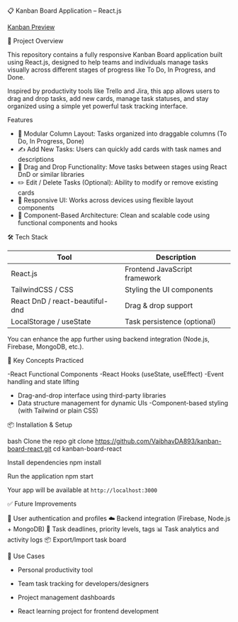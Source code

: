 📋 Kanban Board Application – React.js

[Kanban Preview](https://github.com/VaibhavDA893/assests/blob/main/Screenshot%202025-05-04%20095543.png)

📌 Project Overview

This repository contains a fully responsive Kanban Board application built using React.js, designed to help teams and individuals manage tasks visually across different stages of progress like To Do, In Progress, and Done.

Inspired by productivity tools like Trello and Jira, this app allows users to drag and drop tasks, add new cards, manage task statuses, and stay organized using a simple yet powerful task tracking interface.


  Features

- 🧩 Modular Column Layout: Tasks organized into draggable columns (To Do, In Progress, Done)
- ✍️ Add New Tasks: Users can quickly add cards with task names and descriptions
- 🔁 Drag and Drop Functionality: Move tasks between stages using React DnD or similar libraries
- ✏️ Edit / Delete Tasks (Optional): Ability to modify or remove existing cards
- 🌙 Responsive UI: Works across devices using flexible layout components
- 📁 Component-Based Architecture: Clean and scalable code using functional components and hooks


🛠️ Tech Stack

| Tool                                | Description                   |
| ----------------------------------- | ----------------------------- |
| React.js                        | Frontend JavaScript framework |
| TailwindCSS / CSS              | Styling the UI components     |
| React DnD / react-beautiful-dnd | Drag & drop support           |
| LocalStorage / useState         | Task persistence (optional)   |

 You can enhance the app further using backend integration (Node.js, Firebase, MongoDB, etc.).


 🧠 Key Concepts Practiced

 -React Functional Components
 -React Hooks (useState, useEffect)
 -Event handling and state lifting
- Drag-and-drop interface using third-party libraries
- Data structure management for dynamic UIs
-Component-based styling (with Tailwind or plain CSS)


 📦 Installation & Setup

bash
Clone the repo
git clone https://github.com/VaibhavDA893/kanban-board-react.git
cd kanban-board-react

 Install dependencies
npm install

 Run the application
npm start


Your app will be available at `http://localhost:3000`


 ✅ Future Improvements

 🔐 User authentication and profiles
 ☁️ Backend integration (Firebase, Node.js + MongoDB)
 📝 Task deadlines, priority levels, tags
 📊 Task analytics and activity logs
 📦 Export/Import task board



🎯 Use Cases
- Personal productivity tool

- Team task tracking for developers/designers

- Project management dashboards

- React learning project for frontend development

